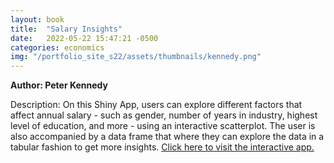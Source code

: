 ```yaml
---
layout: book
title:  "Salary Insights"
date:   2022-05-22 15:47:21 -0500
categories: economics
img: "/portfolio_site_s22/assets/thumbnails/kennedy.png"
---
```


<b>Author: Peter Kennedy</b>

Description: On this Shiny App, users can explore different factors that affect annual salary - such as gender,
number of years in industry, highest level of education, and more - using an interactive
scatterplot. The user is also accompanied by a data frame that where they can explore the data
in a tabular fashion to get more insights.
<a href="https://data-viz.it.wisc.edu/content/95feaaa4-2041-468d-9008-5be208477f9d">Click here to visit the interactive app.</a>

[jekyll-docs]: https://jekyllrb.com/docs/home
[jekyll-gh]:   https://github.com/jekyll/jekyll
[jekyll-talk]: https://talk.jekyllrb.com/
